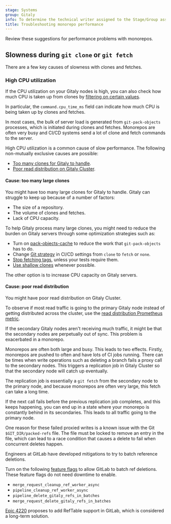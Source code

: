 ```yaml
---
stage: Systems
group: Gitaly
info: To determine the technical writer assigned to the Stage/Group associated with this page, see https://handbook.gitlab.com/handbook/product/ux/technical-writing/#assignments
title: Troubleshooting monorepo performance
---
```


Review these suggestions for performance problems with monorepos.

## Slowness during `git clone` or `git fetch`

There are a few key causes of slowness with clones and fetches.

### High CPU utilization

If the CPU utilization on your Gitaly nodes is high, you can also check
how much CPU is taken up from clones by [filtering on certain values](observability.md#cpu-and-memory).

In particular, the `command.cpu_time_ms` field can indicate how
much CPU is being taken up by clones and fetches.

In most cases, the bulk of server load is generated from `git-pack-objects`
processes, which is initiated during clones and fetches. Monorepos are often very busy
and CI/CD systems send a lot of clone and fetch commands to the server.

High CPU utilization is a common cause of slow performance.
The following non-mutually exclusive causes are possible:

- [Too many clones for Gitaly to handle](#cause-too-many-large-clones).
- [Poor read distribution on Gitaly Cluster](#cause-poor-read-distribution).

#### Cause: too many large clones

You might have too many large clones for Gitaly to handle. Gitaly can struggle to keep up
because of a number of factors:

- The size of a repository.
- The volume of clones and fetches.
- Lack of CPU capacity.

To help Gitaly process many large clones, you might need to reduce the burden on Gitaly servers through some optimization strategies
such as:

- Turn on [pack-objects-cache](../../../../administration/gitaly/configure_gitaly.md#pack-objects-cache)
  to reduce the work that `git-pack-objects` has to do.
- Change [Git strategy](index.md#git-strategy)
  in CI/CD settings from `clone` to `fetch` or `none`.
- [Stop fetching tags](index.md#git-fetch-extra-flags),
  unless your tests require them.
- [Use shallow clones](index.md#shallow-cloning)
  whenever possible.

The other option is to increase CPU capacity on Gitaly servers.

#### Cause: poor read distribution

You might have poor read distribution on Gitaly Cluster.

To observe if most read traffic is going to the primary Gitaly node instead of
getting distributed across the cluster, use the
[read distribution Prometheus metric](observability.md#read-distribution).

If the secondary Gitaly nodes aren't receiving much traffic, it might be that
the secondary nodes are perpetually out of sync. This problem is exacerbated in
a monorepo.

Monorepos are often both large and busy. This leads to two effects. Firstly,
monorepos are pushed to often and have lots of CI jobs running. There can be
times when write operations such as deleting a branch fails a proxy call to the
secondary nodes. This triggers a replication job in Gitaly Cluster so that
the secondary node will catch up eventually.

The replication job is essentially a `git fetch` from the secondary node to the
primary node, and because monorepos are often very large, this fetch can take a
long time.

If the next call fails before the previous replication job completes, and this
keeps happening, you can end up in a state where your monorepo is constantly
behind in its secondaries. This leads to all traffic going to the primary node.

One reason for these failed proxied writes is a known issue with the Git
`$GIT_DIR/packed-refs` file. The file must be locked to
remove an entry in the file, which can lead to a race condition that causes a
delete to fail when concurrent deletes happen.

Engineers at GitLab have developed mitigations to try to batch reference deletions.

Turn on the following [feature flags](../../../../administration/feature_flags.md) to allow GitLab to batch ref deletions.
These feature flags do not need downtime to enable.

- `merge_request_cleanup_ref_worker_async`
- `pipeline_cleanup_ref_worker_async`
- `pipeline_delete_gitaly_refs_in_batches`
- `merge_request_delete_gitaly_refs_in_batches`

[Epic 4220](https://gitlab.com/groups/gitlab-org/-/epics/4220) proposes to add RefTable support in GitLab,
which is considered a long-term solution.
